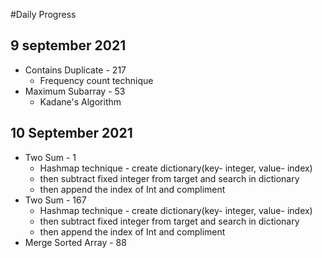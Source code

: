 #Daily Progress

## 9 september 2021
- Contains Duplicate - 217
  - Frequency count technique
- Maximum Subarray - 53 
  - Kadane's Algorithm

## 10 September 2021
- Two Sum - 1
  - Hashmap technique - create dictionary(key- integer, value- index)
  - then subtract fixed integer from target and search in dictionary
  - then append the index of Int and compliment
- Two Sum - 167 
  - Hashmap technique - create dictionary(key- integer, value- index)
  - then subtract fixed integer from target and search in dictionary
  - then append the index of Int and compliment
- Merge Sorted Array - 88